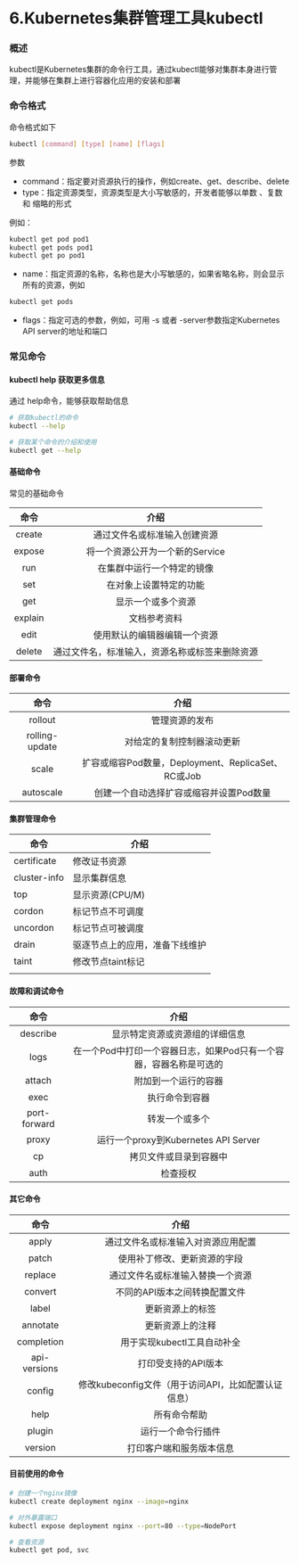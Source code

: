 # 6.Kubernetes集群管理工具kubectl

### 概述

kubectl是Kubernetes集群的命令行工具，通过kubectl能够对集群本身进行管理，并能够在集群上进行容器化应用的安装和部署

### 命令格式

命令格式如下

```bash
kubectl [command] [type] [name] [flags]
```

参数

* command：指定要对资源执行的操作，例如create、get、describe、delete
* type：指定资源类型，资源类型是大小写敏感的，开发者能够以单数 、复数 和 缩略的形式

例如：

```bash
kubectl get pod pod1
kubectl get pods pod1
kubectl get po pod1
```

* name：指定资源的名称，名称也是大小写敏感的，如果省略名称，则会显示所有的资源，例如

```bash
kubectl get pods
```

* flags：指定可选的参数，例如，可用 -s 或者 -server参数指定Kubernetes API server的地址和端口

### 常见命令

#### kubectl help 获取更多信息

通过 help命令，能够获取帮助信息

```bash
# 获取kubectl的命令
kubectl --help

# 获取某个命令的介绍和使用
kubectl get --help
```

#### 基础命令

常见的基础命令

|    命令   |            介绍           |
| :-----: | :---------------------: |
|  create |      通过文件名或标准输入创建资源     |
|  expose |   将一个资源公开为一个新的Service   |
|   run   |      在集群中运行一个特定的镜像      |
|   set   |       在对象上设置特定的功能       |
|   get   |        显示一个或多个资源        |
| explain |          文档参考资料         |
|   edit  |      使用默认的编辑器编辑一个资源     |
|  delete | 通过文件名，标准输入，资源名称或标签来删除资源 |

#### 部署命令

|       命令       |                    介绍                   |
| :------------: | :-------------------------------------: |
|     rollout    |                 管理资源的发布                 |
| rolling-update |              对给定的复制控制器滚动更新              |
|      scale     | 扩容或缩容Pod数量，Deployment、ReplicaSet、RC或Job |
|    autoscale   |          创建一个自动选择扩容或缩容并设置Pod数量          |

#### 集群管理命令

| 命令           | 介绍              |
| ------------ | --------------- |
| certificate  | 修改证书资源          |
| cluster-info | 显示集群信息          |
| top          | 显示资源(CPU/M)     |
| cordon       | 标记节点不可调度        |
| uncordon     | 标记节点可被调度        |
| drain        | 驱逐节点上的应用，准备下线维护 |
| taint        | 修改节点taint标记     |
|              |                 |

#### 故障和调试命令

|      命令      |                  介绍                  |
| :----------: | :----------------------------------: |
|   describe   |            显示特定资源或资源组的详细信息           |
|     logs     | 在一个Pod中打印一个容器日志，如果Pod只有一个容器，容器名称是可选的 |
|    attach    |              附加到一个运行的容器              |
|     exec     |                执行命令到容器               |
| port-forward |                转发一个或多个               |
|     proxy    |    运行一个proxy到Kubernetes API Server   |
|      cp      |              拷贝文件或目录到容器中             |
|     auth     |                 检查授权                 |

#### 其它命令

|      命令      |                介绍                |
| :----------: | :------------------------------: |
|     apply    |         通过文件名或标准输入对资源应用配置        |
|     patch    |          使用补丁修改、更新资源的字段          |
|    replace   |         通过文件名或标准输入替换一个资源         |
|    convert   |         不同的API版本之间转换配置文件         |
|     label    |             更新资源上的标签             |
|   annotate   |             更新资源上的注释             |
|  completion  |         用于实现kubectl工具自动补全        |
| api-versions |            打印受支持的API版本           |
|    config    | 修改kubeconfig文件（用于访问API，比如配置认证信息） |
|     help     |              所有命令帮助              |
|    plugin    |             运行一个命令行插件            |
|    version   |           打印客户端和服务版本信息           |

#### 目前使用的命令

```bash
# 创建一个nginx镜像
kubectl create deployment nginx --image=nginx

# 对外暴露端口
kubectl expose deployment nginx --port=80 --type=NodePort

# 查看资源
kubectl get pod, svc
```
